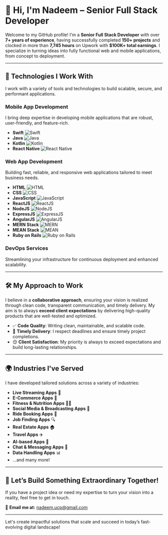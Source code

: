 # 👋 Hi, I'm Nadeem – Senior Full Stack Developer

Welcome to my GitHub profile! I'm a **Senior Full Stack Developer** with over **7+ years of experience**, having successfully completed **150+ projects** and clocked in more than **7,745 hours** on Upwork with **$100K+ total earnings**. I specialize in turning ideas into fully functional web and mobile applications, from concept to deployment.

---

## 💼 Technologies I Work With

I work with a variety of tools and technologies to build scalable, secure, and performant applications.

### Mobile App Development
I bring deep expertise in developing mobile applications that are robust, user-friendly, and feature-rich.

- **Swift** ![Swift](https://img.shields.io/badge/Swift-orange?logo=swift&logoColor=white)
- **Java** ![Java](https://img.shields.io/badge/Java-red?logo=java&logoColor=white)
- **Kotlin** ![Kotlin](https://img.shields.io/badge/Kotlin-blueviolet?logo=kotlin&logoColor=white)
- **React Native** ![React Native](https://img.shields.io/badge/React_Native-blue?logo=react&logoColor=white)

### Web App Development
Building fast, reliable, and responsive web applications tailored to meet business needs.

- **HTML** ![HTML](https://img.shields.io/badge/HTML-orange?logo=html5&logoColor=white)
- **CSS** ![CSS](https://img.shields.io/badge/CSS-blue?logo=css3&logoColor=white)
- **JavaScript** ![JavaScript](https://img.shields.io/badge/JavaScript-yellow?logo=javascript&logoColor=black)
- **ReactJS** ![ReactJS](https://img.shields.io/badge/ReactJS-61DAFB?logo=react&logoColor=white)
- **NodeJS** ![NodeJS](https://img.shields.io/badge/NodeJS-339933?logo=node.js&logoColor=white)
- **ExpressJS** ![ExpressJS](https://img.shields.io/badge/ExpressJS-grey?logo=express&logoColor=white)
- **AngularJS** ![AngularJS](https://img.shields.io/badge/AngularJS-red?logo=angular&logoColor=white)
- **MERN Stack** ![MERN](https://img.shields.io/badge/MERN-black?logo=mongodb&logoColor=white)
- **MEAN Stack** ![MEAN](https://img.shields.io/badge/MEAN-blue?logo=mongodb&logoColor=white)
- **Ruby on Rails** ![Ruby on Rails](https://img.shields.io/badge/Ruby_on_Rails-red?logo=ruby&logoColor=white)

### DevOps Services
Streamlining your infrastructure for continuous deployment and enhanced scalability.

---

## 🛠 My Approach to Work

I believe in a **collaborative approach**, ensuring your vision is realized through clean code, transparent communication, and timely delivery. My aim is to always **exceed client expectations** by delivering high-quality products that are well-tested and optimized.

- ✅ **Code Quality**: Writing clean, maintainable, and scalable code.
- 📅 **Timely Delivery**: I respect deadlines and ensure timely project completions.
- 😊 **Client Satisfaction**: My priority is always to exceed expectations and build long-lasting relationships.

---

## 🌍 Industries I've Served

I have developed tailored solutions across a variety of industries:

- **Live Streaming Apps** 🎥
- **E-Commerce Apps** 🛒
- **Fitness & Nutrition Apps** 🏋️‍♂️
- **Social Media & Broadcasting Apps** 📱
- **Ride Booking Apps** 🚖
- **Job Finding Apps** 🔍
- **Real Estate Apps** 🏠
- **Travel Apps** ✈️
- **AI-based Apps** 🤖
- **Chat & Messaging Apps** 💬
- **Data Handling Apps** 📊
- ...and many more!

---

## 🚀 Let’s Build Something Extraordinary Together!

If you have a project idea or need my expertise to turn your vision into a reality, feel free to get in touch.

📧 **Email me at:** [nadeem.ucp@gmail.com](mailto:nadeem.ucp@gmail.com)

---

Let's create impactful solutions that scale and succeed in today’s fast-evolving digital landscape!
